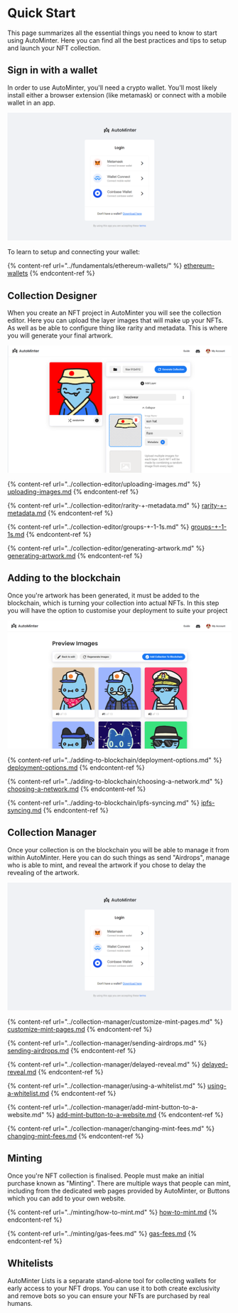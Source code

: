 # Quick Start

This page summarizes all the essential things you need to know to start using AutoMinter. Here you can find all the best practices and tips to setup and launch your NFT collection.

## Sign in with a wallet

In order to use AutoMinter, you'll need a crypto wallet. You'll most likely install either a browser extension (like metamask) or connect with a mobile wallet in an app.

![Y](<../.gitbook/assets/image (1) (1) (1).png>)

To learn to setup and connecting your wallet:&#x20;

{% content-ref url="../fundamentals/ethereum-wallets/" %}
[ethereum-wallets](../fundamentals/ethereum-wallets/)
{% endcontent-ref %}



## Collection Designer

When you create an NFT project in AutoMinter you will see the collection editor. Here you can upload the layer images that will make up your NFTs. As well as be able to configure thing like rarity and metadata. This is where you will generate your final artwork.

![](<../.gitbook/assets/image (1).png>)



{% content-ref url="../collection-editor/uploading-images.md" %}
[uploading-images.md](../collection-editor/uploading-images.md)
{% endcontent-ref %}

{% content-ref url="../collection-editor/rarity-+-metadata.md" %}
[rarity-+-metadata.md](../collection-editor/rarity-+-metadata.md)
{% endcontent-ref %}

{% content-ref url="../collection-editor/groups-+-1-1s.md" %}
[groups-+-1-1s.md](../collection-editor/groups-+-1-1s.md)
{% endcontent-ref %}

{% content-ref url="../collection-editor/generating-artwork.md" %}
[generating-artwork.md](../collection-editor/generating-artwork.md)
{% endcontent-ref %}

## Adding to the blockchain

Once you're artwork has been generated, it must be added to the blockchain, which is turning your collection into actual NFTs. In this step you will have the option to customise your deployment to suite your project

![](<../.gitbook/assets/image (2) (1).png>)

{% content-ref url="../adding-to-blockchain/deployment-options.md" %}
[deployment-options.md](../adding-to-blockchain/deployment-options.md)
{% endcontent-ref %}

{% content-ref url="../adding-to-blockchain/choosing-a-network.md" %}
[choosing-a-network.md](../adding-to-blockchain/choosing-a-network.md)
{% endcontent-ref %}

{% content-ref url="../adding-to-blockchain/ipfs-syncing.md" %}
[ipfs-syncing.md](../adding-to-blockchain/ipfs-syncing.md)
{% endcontent-ref %}

## Collection Manager

Once your collection is on the blockchain you will be able to manage it from within AutoMinter. Here you can do such things as send "Airdrops", manage who is able to mint, and reveal the artwork if you chose to delay the revealing of the artwork.

![](<../.gitbook/assets/image (1) (1).png>)

{% content-ref url="../collection-manager/customize-mint-pages.md" %}
[customize-mint-pages.md](../collection-manager/customize-mint-pages.md)
{% endcontent-ref %}

{% content-ref url="../collection-manager/sending-airdrops.md" %}
[sending-airdrops.md](../collection-manager/sending-airdrops.md)
{% endcontent-ref %}

{% content-ref url="../collection-manager/delayed-reveal.md" %}
[delayed-reveal.md](../collection-manager/delayed-reveal.md)
{% endcontent-ref %}

{% content-ref url="../collection-manager/using-a-whitelist.md" %}
[using-a-whitelist.md](../collection-manager/using-a-whitelist.md)
{% endcontent-ref %}

{% content-ref url="../collection-manager/add-mint-button-to-a-website.md" %}
[add-mint-button-to-a-website.md](../collection-manager/add-mint-button-to-a-website.md)
{% endcontent-ref %}

{% content-ref url="../collection-manager/changing-mint-fees.md" %}
[changing-mint-fees.md](../collection-manager/changing-mint-fees.md)
{% endcontent-ref %}

## Minting

Once you're NFT collection is finalised. People must make an initial purchase known as "Minting". There are multiple ways that people can mint, including from the dedicated web pages provided by AutoMinter, or Buttons which you can add to your own website.

{% content-ref url="../minting/how-to-mint.md" %}
[how-to-mint.md](../minting/how-to-mint.md)
{% endcontent-ref %}

{% content-ref url="../minting/gas-fees.md" %}
[gas-fees.md](../minting/gas-fees.md)
{% endcontent-ref %}

## Whitelists

AutoMinter Lists is a separate stand-alone tool for collecting wallets for early access to your NFT drops. You can use it to both create exclusivity and remove bots so you can ensure your NFTs are purchased by real humans.

